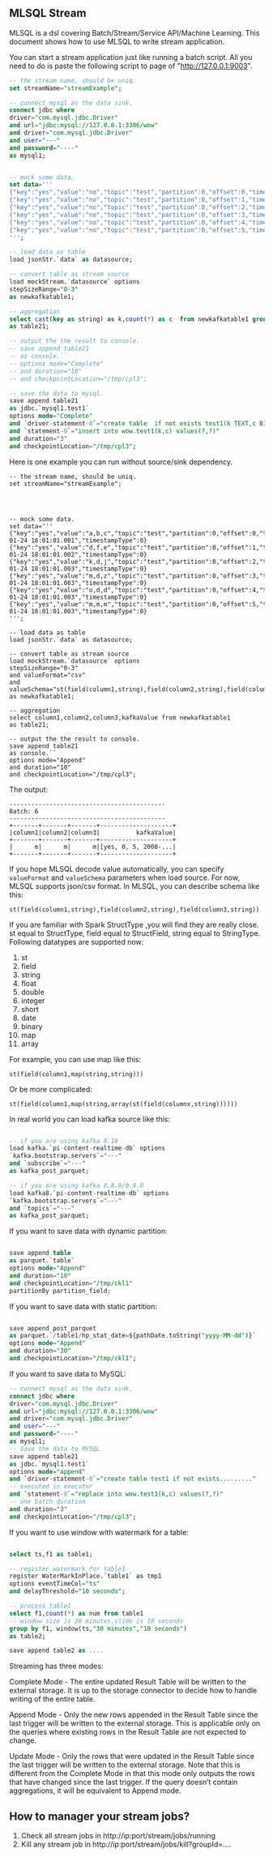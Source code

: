 ## MLSQL Stream

MLSQL is a dsl covering Batch/Stream/Service API/Machine Learning. 
This document shows how to use MLSQL to write  stream application.

You can start a stream application just like running a batch script. 
All you need to do is paste the following script to page of "http://127.0.0.1:9003".

```sql
-- the stream name, should be uniq.
set streamName="streamExample";

-- connect mysql as the data sink.
connect jdbc where  
driver="com.mysql.jdbc.Driver"
and url="jdbc:mysql://127.0.0.1:3306/wow"
and driver="com.mysql.jdbc.Driver"
and user="---"
and password="----"
as mysql1;


-- mock some data.
set data='''
{"key":"yes","value":"no","topic":"test","partition":0,"offset":0,"timestamp":"2008-01-24 18:01:01.001","timestampType":0}
{"key":"yes","value":"no","topic":"test","partition":0,"offset":1,"timestamp":"2008-01-24 18:01:01.002","timestampType":0}
{"key":"yes","value":"no","topic":"test","partition":0,"offset":2,"timestamp":"2008-01-24 18:01:01.003","timestampType":0}
{"key":"yes","value":"no","topic":"test","partition":0,"offset":3,"timestamp":"2008-01-24 18:01:01.003","timestampType":0}
{"key":"yes","value":"no","topic":"test","partition":0,"offset":4,"timestamp":"2008-01-24 18:01:01.003","timestampType":0}
{"key":"yes","value":"no","topic":"test","partition":0,"offset":5,"timestamp":"2008-01-24 18:01:01.003","timestampType":0}
''';

-- load data as table
load jsonStr.`data` as datasource;

-- convert table as stream source
load mockStream.`datasource` options 
stepSizeRange="0-3"
as newkafkatable1;

-- aggregation 
select cast(key as string) as k,count(*) as c  from newkafkatable1 group by key
as table21;

-- output the the result to console.
-- save append table21  
-- as console.`` 
-- options mode="Complete"
-- and duration="10"
-- and checkpointLocation="/tmp/cpl3";

-- save the data to mysql.
save append table21  
as jdbc.`mysql1.test1` 
options mode="Complete"
and `driver-statement-0`="create table  if not exists test1(k TEXT,c BIGINT)"
and `statement-0`="insert into wow.test1(k,c) values(?,?)"
and duration="3"
and checkpointLocation="/tmp/cpl3";

```

Here is one example you can run without source/sink dependency.

```
-- the stream name, should be uniq.
set streamName="streamExample";




-- mock some data.
set data='''
{"key":"yes","value":"a,b,c","topic":"test","partition":0,"offset":0,"timestamp":"2008-01-24 18:01:01.001","timestampType":0}
{"key":"yes","value":"d,f,e","topic":"test","partition":0,"offset":1,"timestamp":"2008-01-24 18:01:01.002","timestampType":0}
{"key":"yes","value":"k,d,j","topic":"test","partition":0,"offset":2,"timestamp":"2008-01-24 18:01:01.003","timestampType":0}
{"key":"yes","value":"m,d,z","topic":"test","partition":0,"offset":3,"timestamp":"2008-01-24 18:01:01.003","timestampType":0}
{"key":"yes","value":"o,d,d","topic":"test","partition":0,"offset":4,"timestamp":"2008-01-24 18:01:01.003","timestampType":0}
{"key":"yes","value":"m,m,m","topic":"test","partition":0,"offset":5,"timestamp":"2008-01-24 18:01:01.003","timestampType":0}
''';

-- load data as table
load jsonStr.`data` as datasource;

-- convert table as stream source
load mockStream.`datasource` options 
stepSizeRange="0-3"
and valueFormat="csv"
and valueSchema="st(field(column1,string),field(column2,string),field(column3,string))"
as newkafkatable1;

-- aggregation 
select column1,column2,column3,kafkaValue from newkafkatable1 
as table21;

-- output the the result to console.
save append table21  
as console.`` 
options mode="Append"
and duration="10"
and checkpointLocation="/tmp/cpl3";

```


The output:

```
-------------------------------------------
Batch: 6
-------------------------------------------
+-------+-------+-------+--------------------+
|column1|column2|column3|          kafkaValue|
+-------+-------+-------+--------------------+
|      m|      m|      m|[yes, 0, 5, 2008-...|
+-------+-------+-------+--------------------+
```


If you hope MLSQL decode value automatically, you can specify `valueFormat` and `valueSchema` parameters when load 
source. For now, MLSQL supports json/csv format. In MLSQL, you can describe schema like this:

```
st(field(column1,string),field(column2,string),field(column3,string))
```

If you are familiar with Spark StructType ,you will find they are really close. st equal to StructType, field equal 
to StructField, string equal to StringType.  Following datatypes are supported now:  

1. st
1. field
1. string
1. float
1. double
1. integer
1. short
1. date
1. binary
1. map
1. array

For example, you can use map like this:

```
st(field(column1,map(string,string)))
```

Or be more complicated:


```
st(field(column1,map(string,array(st(field(columnx,string))))))
```


In real world you can load kafka source like this:

```sql

-- if you are using kafka 0.10
load kafka.`pi-content-realtime-db` options
`kafka.bootstrap.servers`="---"
and `subscribe`="---"
as kafka_post_parquet;

-- if you are using kafka 0.8.0/0.9.0
load kafka8.`pi-content-realtime-db` options
`kafka.bootstrap.servers`="---"
and `topics`="---"
as kafka_post_parquet;

```

If you want to save data with dynamic partition:

```sql

save append table
as parquet.`table`
options mode="Append"
and duration="10"
and checkpointLocation="/tmp/ckl1"
partitionBy partition_field;
```

If you want to save data with static partition:

```sql

save append post_parquet
as parquet.`/table1/hp_stat_date=${pathDate.toString("yyyy-MM-dd")}`
options mode="Append"
and duration="30"
and checkpointLocation="/tmp/ckl1";
```

If you want to save data to MySQL:

```sql
-- connect mysql as the data sink.
connect jdbc where
driver="com.mysql.jdbc.Driver"
and url="jdbc:mysql://127.0.0.1:3306/wow"
and driver="com.mysql.jdbc.Driver"
and user="---"
and password="----"
as mysql1;
-- Save the data to MYSQL
save append table21
as jdbc.`mysql1.test1`
options mode="append"
and `driver-statement-0`="create table test1 if not exists........."
-- executed in executor
and `statement-0`="replace into wow.test1(k,c) values(?,?)"
-- one batch duration
and duration="3"
and checkpointLocation="/tmp/cpl3";
```

If you want to use window with watermark for a table:

```sql

select ts,f1 as table1;

-- register watermark for table1
register WaterMarkInPlace.`table1` as tmp1
options eventTimeCol="ts"
and delayThreshold="10 seconds";

-- process table1
select f1,count(*) as num from table1
-- window size is 30 minutes,slide is 10 seconds
group by f1, window(ts,"30 minutes","10 seconds")
as table2;

save append table2 as ....
```

Streaming has three modes:

Complete Mode - The entire updated Result Table will be written to the external storage. It is up to the storage connector to decide how to handle writing of the entire table.

Append Mode - Only the new rows appended in the Result Table since the last trigger will be written to the external storage. This is applicable only on the queries where existing rows in the Result Table are not expected to change.

Update Mode - Only the rows that were updated in the Result Table since the last trigger will be written to the external storage. Note that this is different from the Complete Mode in that this mode only outputs the rows that have changed since the last trigger. If the query doesn’t contain aggregations, it will be equivalent to Append mode.

## How to manager your stream jobs?

1. Check all stream jobs in http://ip:port/stream/jobs/running
2. Kill any stream job in http://ip:port/stream/jobs/kill?groupId=....
